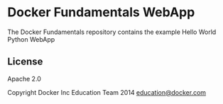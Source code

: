 Docker Fundamentals WebApp
==========================

The Docker Fundamentals repository contains the example Hello World Python WebApp


## License

Apache 2.0 



Copyright Docker Inc Education Team 2014 <education@docker.com>
